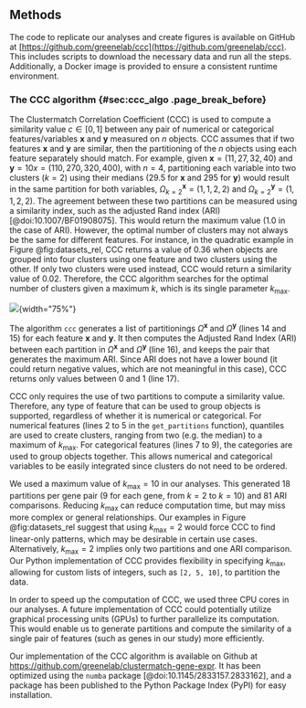## Methods

The code to replicate our analyses and create figures is available on GitHub at [https://github.com/greenelab/ccc](https://github.com/greenelab/ccc).
This includes scripts to download the necessary data and run all the steps.
Additionally, a Docker image is provided to ensure a consistent runtime environment.


### The CCC algorithm {#sec:ccc_algo .page_break_before}

The Clustermatch Correlation Coefficient (CCC) is used to compute a similarity value $c \in \left[0,1\right]$ between any pair of numerical or categorical features/variables $\mathbf{x}$ and $\mathbf{y}$ measured on $n$ objects.
CCC assumes that if two features $\mathbf{x}$ and $\mathbf{y}$ are similar, then the partitioning of the $n$ objects using each feature separately should match.
For example, given $\mathbf{x}=(11, 27, 32, 40)$ and $\mathbf{y}=10x=(110, 270, 320, 400)$, with $n=4$, partitioning each variable into two clusters ($k=2$) using their medians (29.5 for $\mathbf{x}$ and 295 for $\mathbf{y}$) would result in the same partition for both variables, $\Omega^{\mathbf{x}}_{k=2}=(1, 1, 2, 2)$ and $\Omega^{\mathbf{y}}_{k=2}=(1, 1, 2, 2)$.
The agreement between these two partitions can be measured using a similarity index, such as the adjusted Rand index (ARI) [@doi:10.1007/BF01908075].
This would return the maximum value (1.0 in the case of ARI).
However, the optimal number of clusters may not always be the same for different features.
For instance, in the quadratic example in Figure @fig:datasets_rel, CCC returns a value of 0.36 when objects are grouped into four clusters using one feature and two clusters using the other.
If only two clusters were used instead, CCC would return a similarity value of 0.02.
Therefore, the CCC algorithm searches for the optimal number of clusters given a maximum $k$, which is its single parameter $k_{\mathrm{max}}$.

![
](images/intro/ccc_algorithm/ccc_algorithm.svg "CCC algorithm"){width="75%"}

The algorithm `ccc` generates a list of partitionings $\Omega^{\mathbf{x}}$ and $\Omega^{\mathbf{y}}$ (lines 14 and 15) for each feature $\mathbf{x}$ and $\mathbf{y}$.
It then computes the Adjusted Rand Index (ARI) between each partition in $\Omega^{\mathbf{x}}$ and $\Omega^{\mathbf{y}}$ (line 16), and keeps the pair that generates the maximum ARI.
Since ARI does not have a lower bound (it could return negative values, which are not meaningful in this case), CCC returns only values between 0 and 1 (line 17).


CCC only requires the use of two partitions to compute a similarity value.
Therefore, any type of feature that can be used to group objects is supported, regardless of whether it is numerical or categorical.
For numerical features (lines 2 to 5 in the `get_partitions` function), quantiles are used to create clusters, ranging from two (e.g.
the median) to a maximum of $k_{\mathrm{max}}$.
For categorical features (lines 7 to 9), the categories are used to group objects together.
This allows numerical and categorical variables to be easily integrated since clusters do not need to be ordered.


We used a maximum value of $k_{\mathrm{max}}=10$ in our analyses.
This generated 18 partitions per gene pair (9 for each gene, from $k=2$ to $k=10$) and 81 ARI comparisons.
Reducing $k_{\mathrm{max}}$ can reduce computation time, but may miss more complex or general relationships.
Our examples in Figure @fig:datasets_rel suggest that using $k_{\mathrm{max}}=2$ would force CCC to find linear-only patterns, which may be desirable in certain use cases.
Alternatively, $k_{\mathrm{max}}=2$ implies only two partitions and one ARI comparison.
Our Python implementation of CCC provides flexibility in specifying $k_{\mathrm{max}}$, allowing for custom lists of integers, such as `[2, 5, 10]`, to partition the data.


In order to speed up the computation of CCC, we used three CPU cores in our analyses.
A future implementation of CCC could potentially utilize graphical processing units (GPUs) to further parallelize its computation.
This would enable us to generate partitions and compute the similarity of a single pair of features (such as genes in our study) more efficiently.


Our implementation of the CCC algorithm is available on Github at https://github.com/greenelab/clustermatch-gene-expr.
It has been optimized using the `numba` package [@doi:10.1145/2833157.2833162], and a package has been published to the Python Package Index (PyPI) for easy installation.
